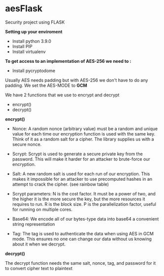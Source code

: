 # aesFlask
Security project using FLASK 

<b>Setting up your enviroment</b>

- Install python 3.9.0
- Install PIP
- Install virtualenv

<b>To get access to an implementation of AES-256 we need to :</b>
- Install pycryptodome

Usually AES needs padding but with AES-256 we don't have to do any padding. We set the AES-MODE to <b>GCM</b>

We have 2 functions that we use to encrypt and decrypt
- encrypt()
- decrypt()

<b> encrypt()</b>
- Nonce: A random nonce (arbitrary value) must be a random and unique value for each time our encryption function is used with the same key. Think of it as a random salt for a   cipher. The library supplies us with a secure nonce.

- Scrypt: Scrypt is used to generate a secure private key from the password. This will make it harder for an attacker to brute-force our encryption.
- Salt: A new random salt is used for each run of our encryption. This makes it impossible for an attacker to use precomputed hashes in an attempt to crack the cipher. (see rainbow table)
- Scrypt parameters:
N is the cost factor. It must be a power of two, and the higher it is the more secure the key, but the more resources it requires to run.
R is the block size.
P is the parallelization factor, useful for running on multiple cores.
- Base64: We encode all of our bytes-type data into base64 a convenient string representation
- Tag: The tag is used to authenticate the data when using AES in GCM mode. This ensures no one can change our data without us knowing about it when we decrypt.

<b> decrypt()</b>

The decrypt function needs the same salt, nonce, tag, and password for it to convert cipher text to plaintext 
